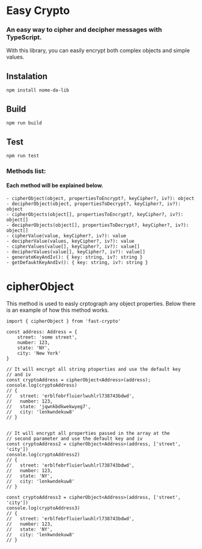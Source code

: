 # Easy Crypto
### An easy way to cipher and decipher messages with TypeScript.
With this library, you can easily encrypt both complex objects and simple values.

## Instalation
``npm install nome-da-lib``


## Build
`npm run build`

## Test
`npm run test`

### Methods list:
#### Each method will be explained below.
```
- cipherObject(object, propertiesToEncrypt?, keyCipher?, iv?): object
- decipherObject(object, propertiesToDecrypt?, keyCipher?, iv?): object
- cipherObjects(object[], propertiesToEncrypt?, keyCipher?, iv?): object[]
- decipherObjects(object[], propertiesToDecrypt?, keyCipher?, iv?): object[]
- cipherValue(value, keyCipher?, iv?): value
- decipherValue(values, keyCipher?, iv?): value
- cipherValues(value[], keyCipher?, iv?): value[]
- decipherValues(value[], keyCipher?, iv?): value[]
- generateKeyAndIv(): { key: string, iv?: string }
- getDefauktKeyAndIv(): { key: string, iv?: string }
```

# cipherObject

This method is used to easly crptograph any object properties.
Below there is an example of how this method works.


```
import { cipherObject } from 'fast-crypto'

const address: Address = {
    street: 'some street',
    number: 123,
    state: 'NY',
    city: 'New York'
}

// It will encrypt all string ptoperties and use the default key
// and iv
const cryptoAddress = cipherObject<Address>(address);
console.log(cryptoAddress)
// { 
//   street: 'erblfebrfluierlwuhlrl738743bdwd',
//   number: 123,
//   state: 'jqwnkbdkwekwyeg7',
//   city: 'lenkwndekuw8'
// }


// It will encrypt all properties passed in the array at the
// second parameter and use the default key and iv
const cryptoAddress2 = cipherObject<Address>(address, ['street', 'city'])
console.log(cryptoAddress2)
// { 
//   street: 'erblfebrfluierlwuhlrl738743bdwd',
//   number: 123,
//   state: 'NY',
//   city: 'lenkwndekuw8'
// }

const cryptoAddress3 = cipherObject<Address>(address, ['street', 'city'])
console.log(cryptoAddress3)
// { 
//   street: 'erblfebrfluierlwuhlrl738743bdwd',
//   number: 123,
//   state: 'NY',
//   city: 'lenkwndekuw8'
// }
```